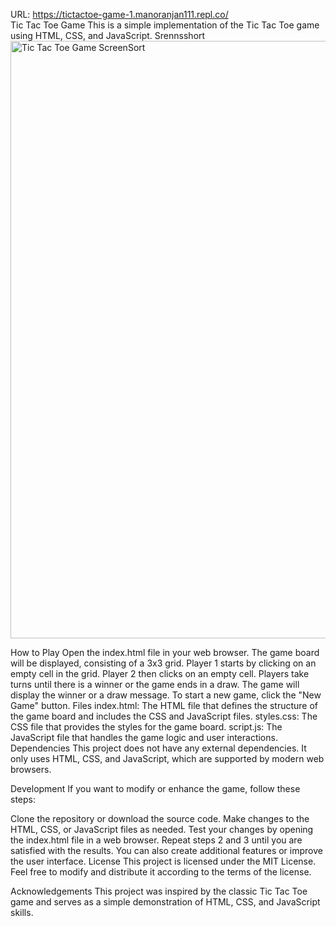 URL: https://tictactoe-game-1.manoranjan111.repl.co/<br>
Tic Tac Toe Game
This is a simple implementation of the Tic Tac Toe game using HTML, CSS, and JavaScript.
Srennsshort
<img width="956" alt="Tic Tac Toe Game ScreenSort" src="https://github.com/Manoranjan111/Tic-Tac-Toe-Game/assets/95931051/62a6018a-035b-4bba-a630-38e43e1d8597">


How to Play
Open the index.html file in your web browser.
The game board will be displayed, consisting of a 3x3 grid.
Player 1 starts by clicking on an empty cell in the grid.
Player 2 then clicks on an empty cell.
Players take turns until there is a winner or the game ends in a draw.
The game will display the winner or a draw message.
To start a new game, click the "New Game" button.
Files
index.html: The HTML file that defines the structure of the game board and includes the CSS and JavaScript files.
styles.css: The CSS file that provides the styles for the game board.
script.js: The JavaScript file that handles the game logic and user interactions.
Dependencies
This project does not have any external dependencies. It only uses HTML, CSS, and JavaScript, which are supported by modern web browsers.

Development
If you want to modify or enhance the game, follow these steps:

Clone the repository or download the source code.
Make changes to the HTML, CSS, or JavaScript files as needed.
Test your changes by opening the index.html file in a web browser.
Repeat steps 2 and 3 until you are satisfied with the results.
You can also create additional features or improve the user interface.
License
This project is licensed under the MIT License. Feel free to modify and distribute it according to the terms of the license.

Acknowledgements
This project was inspired by the classic Tic Tac Toe game and serves as a simple demonstration of HTML, CSS, and JavaScript skills.
